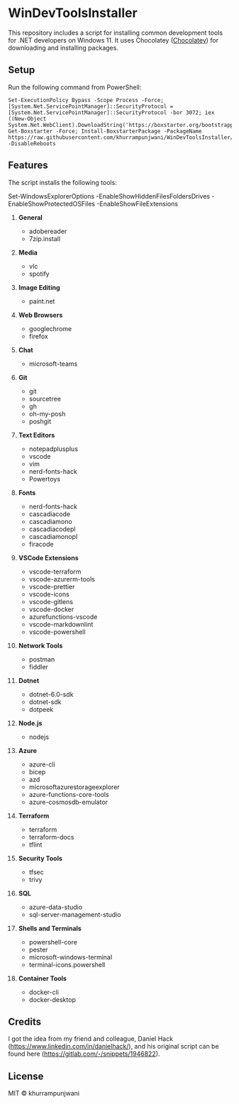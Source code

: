 # WinDevToolsInstaller

This repository includes a script for installing common development tools for .NET developers on Windows 11. It uses Chocolatey ([Chocolatey](https://chocolatey.org/)) for downloading and installing packages.

## Setup

Run the following command from PowerShell:

```pwsh
Set-ExecutionPolicy Bypass -Scope Process -Force; [System.Net.ServicePointManager]::SecurityProtocol = [System.Net.ServicePointManager]::SecurityProtocol -bor 3072; iex ((New-Object System.Net.WebClient).DownloadString('https://boxstarter.org/bootstrapper.ps1')); Get-Boxstarter -Force; Install-BoxstarterPackage -PackageName https://raw.githubusercontent.com/khurrampunjwani/WinDevToolsInstaller/main/WinDevTools.txt -DisableReboots
```

## Features

The script installs the following tools:

Set-WindowsExplorerOptions -EnableShowHiddenFilesFoldersDrives -EnableShowProtectedOSFiles -EnableShowFileExtensions

1. **General**
   - adobereader
   - 7zip.install

2. **Media**
   - vlc
   - spotify

3. **Image Editing**
   - paint.net

4. **Web Browsers**
   - googlechrome
   - firefox

5. **Chat**
   - microsoft-teams

6. **Git**
   - git
   - sourcetree
   - gh
   - oh-my-posh
   - poshgit

7. **Text Editors**
   - notepadplusplus
   - vscode
   - vim
   - nerd-fonts-hack
   - Powertoys

8. **Fonts**
   - nerd-fonts-hack
   - cascadiacode
   - cascadiamono
   - cascadiacodepl
   - cascadiamonopl
   - firacode

9. **VSCode Extensions**
   - vscode-terraform
   - vscode-azurerm-tools
   - vscode-prettier
   - vscode-icons
   - vscode-gitlens
   - vscode-docker
   - azurefunctions-vscode
   - vscode-markdownlint
   - vscode-powershell

10. **Network Tools**
    - postman
    - fiddler

11. **Dotnet**
    - dotnet-6.0-sdk
    - dotnet-sdk
    - dotpeek

12. **Node.js**
    - nodejs

13. **Azure**
    - azure-cli
    - bicep
    - azd
    - microsoftazurestorageexplorer
    - azure-functions-core-tools
    - azure-cosmosdb-emulator

14. **Terraform**
    - terraform
    - terraform-docs
    - tflint

15. **Security Tools**
    - tfsec
    - trivy

16. **SQL**
    - azure-data-studio
    - sql-server-management-studio

17. **Shells and Terminals**
    - powershell-core
    - pester
    - microsoft-windows-terminal
    - terminal-icons.powershell

18. **Container Tools**
    - docker-cli
    - docker-desktop

## Credits

I got the idea from my friend and colleague, Daniel Hack (<https://www.linkedin.com/in/danielhack/>), and his original script can be found here (<https://gitlab.com/-/snippets/1946822>).

## License

MIT © khurrampunjwani
